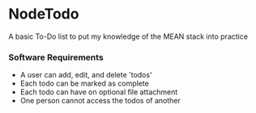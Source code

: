 # NodeTodo
A basic To-Do list to put my knowledge of the MEAN stack into practice

### Software Requirements
* A user can add, edit, and delete 'todos'
* Each todo can be marked as complete
* Each todo can have on optional file attachment
* One person cannot access the todos of another

